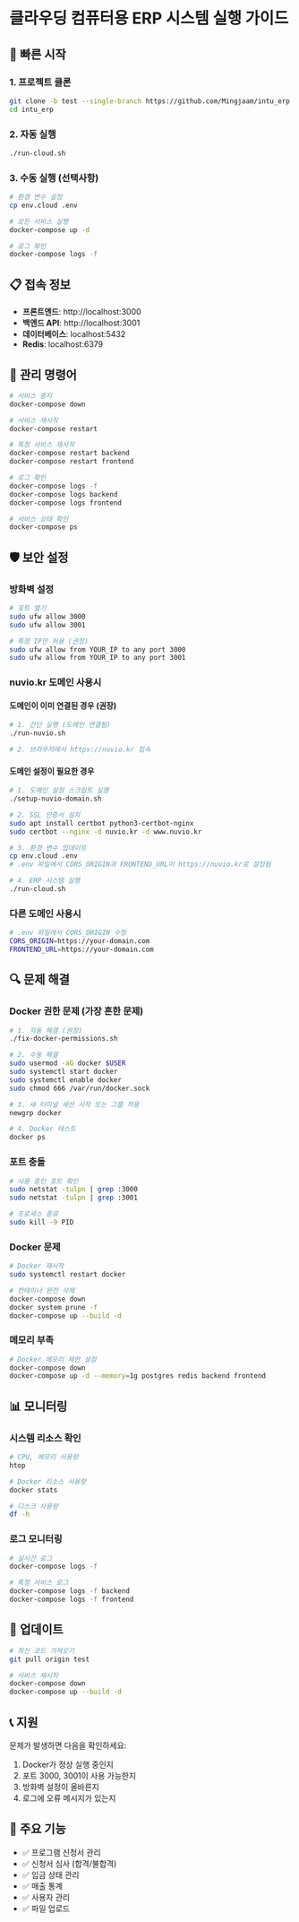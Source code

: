 # 클라우딩 컴퓨터용 ERP 시스템 실행 가이드

## 🚀 빠른 시작

### 1. 프로젝트 클론
```bash
git clone -b test --single-branch https://github.com/Mingjaam/intu_erp.git
cd intu_erp
```

### 2. 자동 실행
```bash
./run-cloud.sh
```

### 3. 수동 실행 (선택사항)
```bash
# 환경 변수 설정
cp env.cloud .env

# 모든 서비스 실행
docker-compose up -d

# 로그 확인
docker-compose logs -f
```

## 📋 접속 정보

- **프론트엔드**: http://localhost:3000
- **백엔드 API**: http://localhost:3001
- **데이터베이스**: localhost:5432
- **Redis**: localhost:6379

## 🔧 관리 명령어

```bash
# 서비스 중지
docker-compose down

# 서비스 재시작
docker-compose restart

# 특정 서비스 재시작
docker-compose restart backend
docker-compose restart frontend

# 로그 확인
docker-compose logs -f
docker-compose logs backend
docker-compose logs frontend

# 서비스 상태 확인
docker-compose ps
```

## 🛡️ 보안 설정

### 방화벽 설정
```bash
# 포트 열기
sudo ufw allow 3000
sudo ufw allow 3001

# 특정 IP만 허용 (권장)
sudo ufw allow from YOUR_IP to any port 3000
sudo ufw allow from YOUR_IP to any port 3001
```

### nuvio.kr 도메인 사용시

#### 도메인이 이미 연결된 경우 (권장)
```bash
# 1. 간단 실행 (도메인 연결됨)
./run-nuvio.sh

# 2. 브라우저에서 https://nuvio.kr 접속
```

#### 도메인 설정이 필요한 경우
```bash
# 1. 도메인 설정 스크립트 실행
./setup-nuvio-domain.sh

# 2. SSL 인증서 설치
sudo apt install certbot python3-certbot-nginx
sudo certbot --nginx -d nuvio.kr -d www.nuvio.kr

# 3. 환경 변수 업데이트
cp env.cloud .env
# .env 파일에서 CORS_ORIGIN과 FRONTEND_URL이 https://nuvio.kr로 설정됨

# 4. ERP 시스템 실행
./run-cloud.sh
```

### 다른 도메인 사용시
```bash
# .env 파일에서 CORS_ORIGIN 수정
CORS_ORIGIN=https://your-domain.com
FRONTEND_URL=https://your-domain.com
```

## 🔍 문제 해결

### Docker 권한 문제 (가장 흔한 문제)
```bash
# 1. 자동 해결 (권장)
./fix-docker-permissions.sh

# 2. 수동 해결
sudo usermod -aG docker $USER
sudo systemctl start docker
sudo systemctl enable docker
sudo chmod 666 /var/run/docker.sock

# 3. 새 터미널 세션 시작 또는 그룹 적용
newgrp docker

# 4. Docker 테스트
docker ps
```

### 포트 충돌
```bash
# 사용 중인 포트 확인
sudo netstat -tulpn | grep :3000
sudo netstat -tulpn | grep :3001

# 프로세스 종료
sudo kill -9 PID
```

### Docker 문제
```bash
# Docker 재시작
sudo systemctl restart docker

# 컨테이너 완전 삭제
docker-compose down
docker system prune -f
docker-compose up --build -d
```

### 메모리 부족
```bash
# Docker 메모리 제한 설정
docker-compose down
docker-compose up -d --memory=1g postgres redis backend frontend
```

## 📊 모니터링

### 시스템 리소스 확인
```bash
# CPU, 메모리 사용량
htop

# Docker 리소스 사용량
docker stats

# 디스크 사용량
df -h
```

### 로그 모니터링
```bash
# 실시간 로그
docker-compose logs -f

# 특정 서비스 로그
docker-compose logs -f backend
docker-compose logs -f frontend
```

## 🔄 업데이트

```bash
# 최신 코드 가져오기
git pull origin test

# 서비스 재시작
docker-compose down
docker-compose up --build -d
```

## 📞 지원

문제가 발생하면 다음을 확인하세요:
1. Docker가 정상 실행 중인지
2. 포트 3000, 3001이 사용 가능한지
3. 방화벽 설정이 올바른지
4. 로그에 오류 메시지가 있는지

## 🎯 주요 기능

- ✅ 프로그램 신청서 관리
- ✅ 신청서 심사 (합격/불합격)
- ✅ 입금 상태 관리
- ✅ 매출 통계
- ✅ 사용자 관리
- ✅ 파일 업로드
